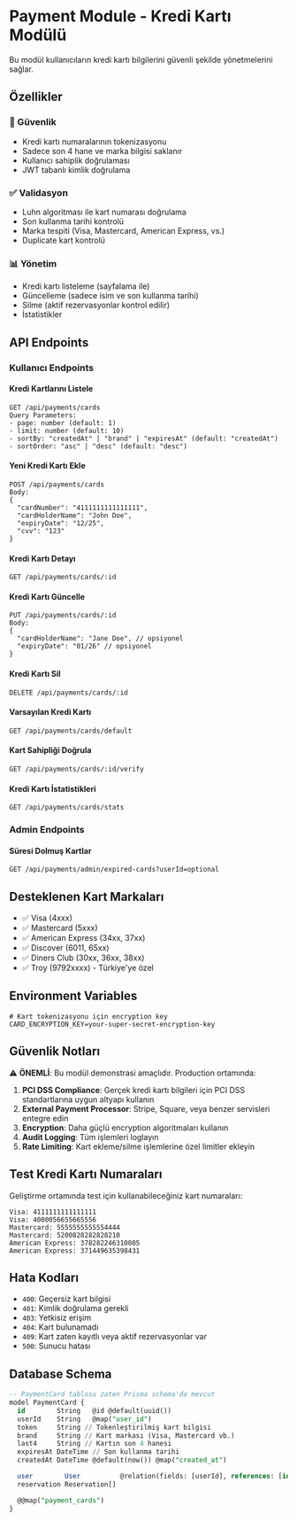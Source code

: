 # Payment Module - Kredi Kartı Modülü

Bu modül kullanıcıların kredi kartı bilgilerini güvenli şekilde yönetmelerini sağlar.

## Özellikler

### 🔐 Güvenlik
- Kredi kartı numaralarının tokenizasyonu
- Sadece son 4 hane ve marka bilgisi saklanır
- Kullanıcı sahiplik doğrulaması
- JWT tabanlı kimlik doğrulama

### ✅ Validasyon
- Luhn algoritması ile kart numarası doğrulama
- Son kullanma tarihi kontrolü
- Marka tespiti (Visa, Mastercard, American Express, vs.)
- Duplicate kart kontrolü

### 📊 Yönetim
- Kredi kartı listeleme (sayfalama ile)
- Güncelleme (sadece isim ve son kullanma tarihi)
- Silme (aktif rezervasyonlar kontrol edilir)
- İstatistikler

## API Endpoints

### Kullanıcı Endpoints

#### Kredi Kartlarını Listele
```
GET /api/payments/cards
Query Parameters:
- page: number (default: 1)
- limit: number (default: 10)
- sortBy: "createdAt" | "brand" | "expiresAt" (default: "createdAt")
- sortOrder: "asc" | "desc" (default: "desc")
```

#### Yeni Kredi Kartı Ekle
```
POST /api/payments/cards
Body:
{
  "cardNumber": "4111111111111111",
  "cardHolderName": "John Doe",
  "expiryDate": "12/25",
  "cvv": "123"
}
```

#### Kredi Kartı Detayı
```
GET /api/payments/cards/:id
```

#### Kredi Kartı Güncelle
```
PUT /api/payments/cards/:id
Body:
{
  "cardHolderName": "Jane Doe", // opsiyonel
  "expiryDate": "01/26" // opsiyonel
}
```

#### Kredi Kartı Sil
```
DELETE /api/payments/cards/:id
```

#### Varsayılan Kredi Kartı
```
GET /api/payments/cards/default
```

#### Kart Sahipliği Doğrula
```
GET /api/payments/cards/:id/verify
```

#### Kredi Kartı İstatistikleri
```
GET /api/payments/cards/stats
```

### Admin Endpoints

#### Süresi Dolmuş Kartlar
```
GET /api/payments/admin/expired-cards?userId=optional
```

## Desteklenen Kart Markaları

- ✅ Visa (4xxx)
- ✅ Mastercard (5xxx)
- ✅ American Express (34xx, 37xx)
- ✅ Discover (6011, 65xx)
- ✅ Diners Club (30xx, 36xx, 38xx)
- ✅ Troy (9792xxxx) - Türkiye'ye özel

## Environment Variables

```env
# Kart tokenizasyonu için encryption key
CARD_ENCRYPTION_KEY=your-super-secret-encryption-key
```

## Güvenlik Notları

⚠️ **ÖNEMLİ**: Bu modül demonstrasi amaçlıdır. Production ortamında:

1. **PCI DSS Compliance**: Gerçek kredi kartı bilgileri için PCI DSS standartlarına uygun altyapı kullanın
2. **External Payment Processor**: Stripe, Square, veya benzer servisleri entegre edin
3. **Encryption**: Daha güçlü encryption algoritmaları kullanın
4. **Audit Logging**: Tüm işlemleri loglayın
5. **Rate Limiting**: Kart ekleme/silme işlemlerine özel limitler ekleyin

## Test Kredi Kartı Numaraları

Geliştirme ortamında test için kullanabileceğiniz kart numaraları:

```
Visa: 4111111111111111
Visa: 4000056655665556
Mastercard: 5555555555554444
Mastercard: 5200828282828210
American Express: 378282246310005
American Express: 371449635398431
```

## Hata Kodları

- `400`: Geçersiz kart bilgisi
- `401`: Kimlik doğrulama gerekli
- `403`: Yetkisiz erişim
- `404`: Kart bulunamadı
- `409`: Kart zaten kayıtlı veya aktif rezervasyonlar var
- `500`: Sunucu hatası

## Database Schema

```sql
-- PaymentCard tablosu zaten Prisma schema'da mevcut
model PaymentCard {
  id        String   @id @default(uuid())
  userId    String   @map("user_id")
  token     String // Tokenleştirilmiş kart bilgisi
  brand     String // Kart markası (Visa, Mastercard vb.)
  last4     String // Kartın son 4 hanesi
  expiresAt DateTime // Son kullanma tarihi
  createdAt DateTime @default(now()) @map("created_at")

  user        User          @relation(fields: [userId], references: [id])
  reservation Reservation[]

  @@map("payment_cards")
}
```
